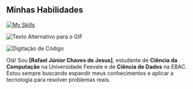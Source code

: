 ## Minhas Habilidades
[![My Skills](https://skillicons.dev/icons?i=SQL,python,git,github)](https://skillicons.dev)

![Texto Alternativo para o GIF](link-para-o-seu-gif.gif)

![Digitação de Código](https://media.giphy.com/media/v1.Y2lkPTc5MGI3NjExYTJjYTM1ODJidDNwdm5wZThkZzRzMGl6czBjdHB0cmlzZGl3eXJ3NSZlcD12MV9pbnRlcm5hbF9naWZzX2dpZklkJmN0PWc/tPruKqK09tZfD3p2/giphy.gif)

Olá! Sou **[Rafael Júnior Chaves de Jesus]**, estudante de **Ciência da Computação** na Universidade Feevale e de **Ciência de Dados** na EBAC. Estou sempre buscando expandir meus conhecimentos e aplicar a tecnologia para resolver problemas reais.


